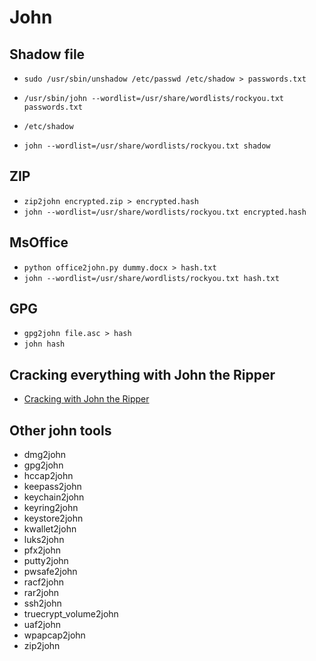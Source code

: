 # John

## Shadow file

- `sudo /usr/sbin/unshadow /etc/passwd /etc/shadow > passwords.txt`
- `/usr/sbin/john --wordlist=/usr/share/wordlists/rockyou.txt passwords.txt`

- `/etc/shadow`
- `john --wordlist=/usr/share/wordlists/rockyou.txt shadow`

## ZIP

- `zip2john encrypted.zip > encrypted.hash`
- `john --wordlist=/usr/share/wordlists/rockyou.txt encrypted.hash`

## MsOffice

- `python office2john.py dummy.docx > hash.txt`
- `john --wordlist=/usr/share/wordlists/rockyou.txt hash.txt`

## GPG

- `gpg2john file.asc > hash`
- `john hash`

## Cracking everything with John the Ripper

- [Cracking with John the Ripper](https://bytesoverbombs.io/cracking-everything-with-john-the-ripper-d434f0f6dc1c)

## Other john tools

- dmg2john
- gpg2john
- hccap2john
- keepass2john
- keychain2john
- keyring2john
- keystore2john
- kwallet2john
- luks2john
- pfx2john
- putty2john
- pwsafe2john
- racf2john
- rar2john
- ssh2john
- truecrypt_volume2john
- uaf2john
- wpapcap2john
- zip2john
